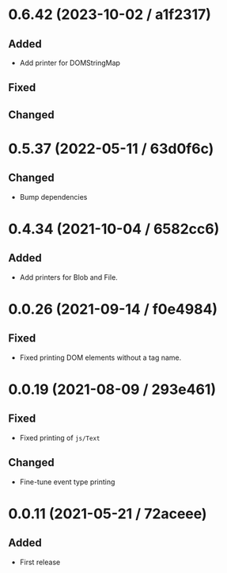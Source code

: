 # 0.6.42 (2023-10-02 / a1f2317)

## Added

- Add printer for DOMStringMap

## Fixed

## Changed

# 0.5.37 (2022-05-11 / 63d0f6c)

## Changed

- Bump dependencies

# 0.4.34 (2021-10-04 / 6582cc6)

## Added

- Add printers for Blob and File.

# 0.0.26 (2021-09-14 / f0e4984)

## Fixed

- Fixed printing DOM elements without a tag name.

# 0.0.19 (2021-08-09 / 293e461)

## Fixed

- Fixed printing of `js/Text`

## Changed

- Fine-tune event type printing

# 0.0.11 (2021-05-21 / 72aceee)

## Added

- First release